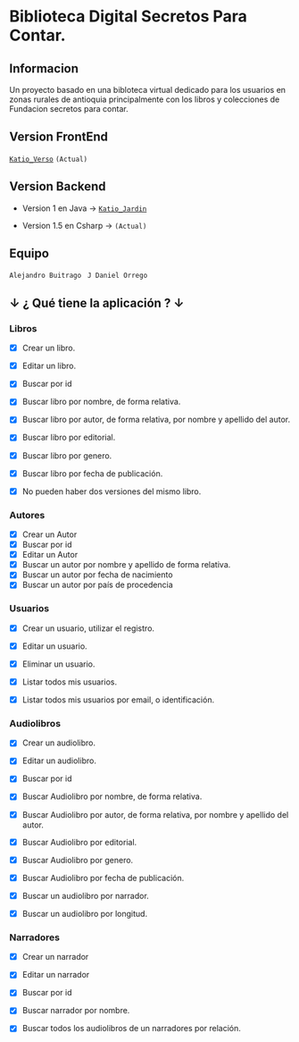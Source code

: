 # Biblioteca Digital Secretos Para Contar.

## Informacion 

Un proyecto basado en una bibloteca virtual dedicado para los usuarios en zonas rurales de antioquia principalmente con los libros y colecciones de Fundacion secretos para contar.

## Version FrontEnd

[`Katio_Verso`](https://github.com/SouthDaniel121/katio_verso)  `(Actual)`

## Version Backend

- Version 1 en Java → [`Katio_Jardin`](https://github.com/SouthDaniel121/katio-Jardin)

- Version 1.5 en Csharp → `(Actual)`


## Equipo

`Alejandro Buitrago `
`J Daniel Orrego `



## ↓ ¿ Qué tiene la aplicación ? ↓

### Libros

- [x] Crear un libro.
- [x] Editar un libro.
- [x] Buscar por id
- [x] Buscar libro por nombre, de forma relativa.
- [x] Buscar libro por autor, de forma relativa, por nombre y apellido del autor.
- [x] Buscar libro por editorial.
- [x] Buscar libro por genero.
- [x] Buscar libro por fecha de publicación.
- [x] No pueden haber dos versiones del mismo libro.


### Autores

- [x] Crear un Autor
- [x] Buscar por id
- [x] Editar un Autor
- [x] Buscar un autor por nombre y apellido de forma relativa.
- [x] Buscar un autor por fecha de nacimiento
- [x] Buscar un autor por país de procedencia

### Usuarios

- [x] Crear un usuario, utilizar el registro.
- [x] Editar un usuario.
- [x] Eliminar un usuario.
- [x] Listar todos mis usuarios.
- [x] Listar todos mis usuarios por email, o identificación.



### Audiolibros

- [x] Crear un audiolibro.
- [x] Editar un audiolibro.
- [x] Buscar por id
- [x] Buscar Audiolibro por nombre, de forma relativa.
- [x] Buscar Audiolibro por autor, de forma relativa, por nombre y apellido del autor.
- [x] Buscar Audiolibro por editorial.
- [x] Buscar Audiolibro por genero.
- [x] Buscar Audiolibro por fecha de publicación.
- [x] Buscar un audiolibro por narrador.
- [x] Buscar un audiolibro por longitud.




### Narradores

- [x] Crear un narrador
- [x] Editar un narrador
- [x] Buscar por id
- [x] Buscar narrador por nombre.
- [x] Buscar todos los audiolibros de un narradores por relación.



